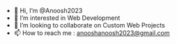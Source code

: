 - 👋 Hi, I’m @Anoosh2023
- 👀 I’m interested in Web Development
- 💞️ I’m looking to collaborate on Custom Web Projects
- 📫 How to reach me :  anooshanoosh2023@gmail.com
